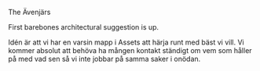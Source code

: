 The Ävenjärs

First barebones architectural suggestion is up.

Idén är att vi har en varsin mapp i Assets att härja runt med bäst vi vill. Vi kommer absolut att behöva ha mången kontakt ständigt om vem som håller på med vad sen så vi inte jobbar på samma saker i onödan.
